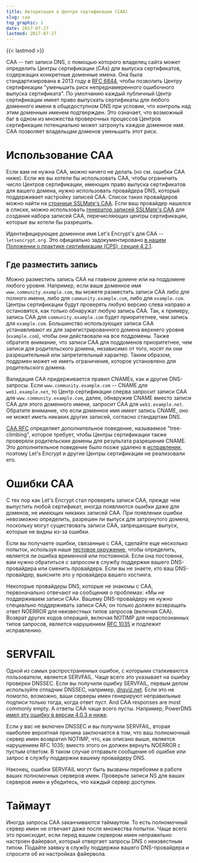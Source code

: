 ```yaml
---
title: Авторизация в Центре сертификации (CAA)
slug: caa
top_graphic: 1
date: 2017-07-27
lastmod: 2017-07-27
---
```


{{< lastmod >}}

CAA -- тип записи DNS, с помощью которого владелец сайта может определить 
Центры сертификации (CAs) для выпуска сертификатов, содержащих 
конкретные доменные имена. Она была стандартизирована в 2013 году в 
[RFC 6844](https://tools.ietf.org/html/rfc6844), чтобы позволить Центру 
сертификации "уменьшить риск непреднамеренного ошибочного выпуска сертификата". 
По умолчанию каждый публичный Центр сертификации имеет право выпускать 
сертификаты для любого доменного имени в общедоступном DNS при условии, 
что контроль над этим доменным именем подтвержден. Это означает, что 
возможный баг в одном из множества проверочных процессов 
Центров сертификации потенциально может затронуть каждое доменное 
имя. CAA позволяет владельцам доменов уменьшить этот риск.

# Использование CAA

Если вам не нужна CAA, можно ничего не делать (но см. ошибки
CAA ниже). Если же вы хотели бы использовать CAA, чтобы ограничить число 
Центров сертификации, имеющих право выпуска сертификатов для 
вашего домена, нужно использовать провайдера DNS, который поддерживает 
настройку записей CAA. Список таких провайдеров можно найти на 
[странице SSLMate's CAA](https://sslmate.com/caa/support). Если ваш 
провайдер нашелся в списке, можно использовать 
[генератор записей SSLMate's CAA](https://sslmate.com/caa/) для создания
набора записей CAA, перечисляющих центры сертификации, которые вы хотели бы разрешить.

Идентифицирующее доменное имя Let's Encrypt's для CAA -- `letsencrypt.org`.
Это официально задокументировано [в нашем Положении о практике сертификации (CPS), секция 4.2.1](/repository).

## Где разместить запись

Можно разместить запись CAA на главном домене или на поддомене любого уровня.
Например, если ваше доменное имя `www.community.example.com`, вы можете 
разместить записи CAA либо для полного имени, либо для `community.example.com`, 
либо для `example.com`. Центры сертификации будут проверять любую версию 
слева направо и остановятся, как только обнаружат любую запись CAA.
Так, к примеру, запись CAA для `community.example.com` будет приоритетнее, 
чем запись для `example.com`. Большинство использующих записи CAA 
устанавливают их для зарегистрированного домена верхнего уровня (`example.com`), 
чтобы они действовали на все поддомены. Также обратите внимание, что 
записи CAA для поддоменов приоритетнее, чем записи для родительского домена, 
независимо от того, носят ли они разрешительный или запретительный характер. 
Таким образом, поддомен может не иметь ограничения, которое установлено 
для родительского домена.

Валидация CAA придерживается правил CNAMEs, как и другие DNS-запросы. Если 
`www.community.example.com` -- CNAME для `web1.example.net`, то Центр 
сертификации сперва запросит записи CAA для `www.community.example.com`, 
далее, обнаружив CNAME вместо записи CAA для этого доменного имени, 
запросит CAA для `web1.example.net`. Обратите внимание, что если доменное 
имя имеет запись CNAME, оно не может иметь никаких других записей, 
согласно стандартам DNS.

[CAA RFC](https://tools.ietf.org/html/rfc6844) определяет дополнительное
поведение, называемое "tree-climbing", которое требует, чтобы Центры 
сертификации также проверяли родительские домены
для результата разрешения CNAME. Это дополнительное поведение было позже
удалено в [исправлении](https://www.rfc-editor.org/errata/eid5065), поэтому 
Let's Encrypt и другие Центры сертификации не реализовали его.

# Ошибки CAA

С тех пор как Let's Encrypt стал проверять записи CAA, прежде чем выпустить 
любой сертификат, иногда появляются ошибки даже для доменов, не имеющих 
никаких записей CAA. При появлении ошибки невозможно определить, разрешен ли 
выпуск для затронутого домена, поскольку могут существовать записи CAA, 
запрещающие выпуск, которые не видны из-за ошибки. 

Если вы получаете ошибки, связанные с CAA, сделайте еще несколько попыток, 
используя наше [тестовое окружение](/docs/staging-environment), 
чтобы определить, является ли ошибка временной или постоянной. Если она постоянна, 
вам нужно обратиться с запросом в службу поддержки вашего DNS-провайдера или 
сменить провайдера. Если вы не знаете, кто ваш DNS-провайдер, выясните это у 
провайдера вашего хостинга.

Некоторые провайдеры DNS, которые не знакомы с CAA, первоначально отвечают 
на сообщения о проблемах: «Мы не поддерживаем записи CAA». Вашему DNS-провайдеру 
не нужно специально поддерживать записи CAA; он только должен возвращать ответ 
NOERROR для неизвестных типов запросов (включая CAA). Возврат других кодов операций, 
включая NOTIMP для нераспознанных типов запросов, является нарушением [RFC
1035](https://tools.ietf.org/html/rfc1035) и подлежит исправлению.

# SERVFAIL

Одной из самых распространенных ошибок, с которыми сталкиваются пользователи, 
является SERVFAIL. Чаще всего это указывает на ошибку проверки DNSSEC. Если вы 
получили ошибку SERVFAIL, первым делом используйте отладчик DNSSEC, например, 
[dnsviz.net](http://dnsviz.net/). Если это не помогло, возможно, ваши серверы 
имен генерируют неправильные подписи только тогда, когда ответ пуст. And
CAA responses are most commonly empty.  А ответы CAA чаще всего пусты. Например, 
PowerDNS [имел эту ошибку в версии 4.0.3 и ниже](https://community.letsencrypt.org/t/caa-servfail-changes/38298/2?u=jsha).

Если у вас не включен DNSSEC и вы получили SERVFAIL, вторая наиболее вероятная причина 
заключается в том, что ваш полномочный сервер имен возвратил NOTIMP, что, 
как описано выше, является нарушением RFC 1035; вместо этого он должен 
вернуть NOERROR с пустым ответом. В таком случае отправьте сообщение об 
ошибке или запрос в службу поддержки вашему провайдеру DNS.

Наконец, ошибки SERVFAIL могут быть вызваны перебоями в работе ваших полномочных 
серверов имен. Проверьте записи NS для ваших серверов имен и убедитесь, 
что каждый сервер доступен.

# Таймаут

Иногда запросы CAA заканчиваются таймаутом. То есть полномочный сервер имен 
не отвечает даже после множества попыток. Чаще всего это
происходит, если перед вашим сервером имен неправильно настроен файервол, 
который отвергает запросы DNS с неизвестным типом. Подайте заявку в службу 
поддержки вашего DNS-провайдера и спросите об их настройках файервола.
